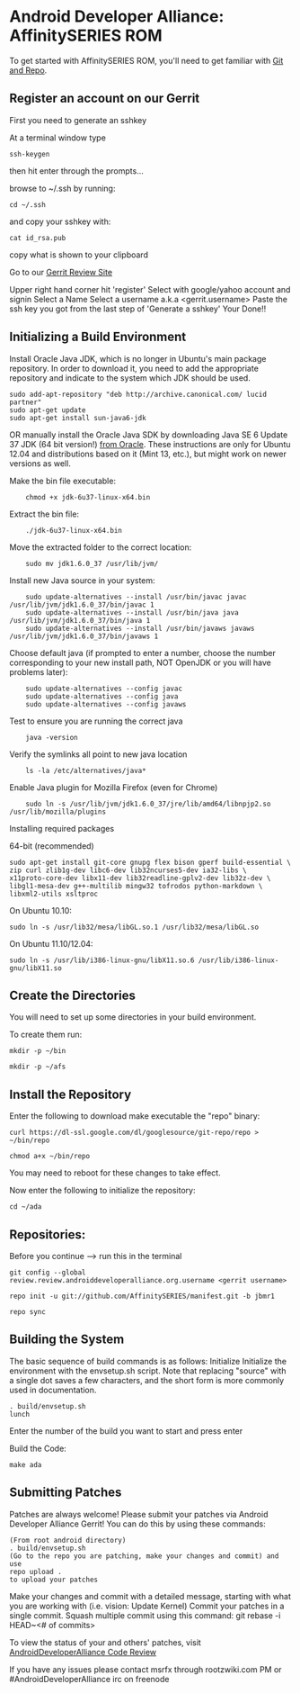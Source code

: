 Android Developer Alliance: AffinitySERIES ROM 
===========
To get started with AffinitySERIES ROM, you'll need to get
familiar with [Git and Repo](http://source.android.com/source/version-control.html).

Register an account on our Gerrit
---------------
First you need to generate an sshkey

At a terminal window type

    ssh-keygen

then hit enter through the prompts...

browse to ~/.ssh by running:

    cd ~/.ssh
    
and copy your sshkey with:

    cat id_rsa.pub
    
copy what is shown to your clipboard

Go to our [Gerrit Review Site](http://review.androiddeveloperalliance.org)

Upper right hand corner hit 'register'
Select with google/yahoo account and signin
Select a Name
Select a username <!write this down!> a.k.a <gerrit.username>
Paste the ssh key you got from the last step of 'Generate a sshkey'
Your Done!!

Initializing a Build Environment
--------------------------

Install Oracle Java JDK, which is no longer in Ubuntu's main package repository. In order to download it, you need to add the appropriate repository and indicate to the system which JDK should be used.

    sudo add-apt-repository "deb http://archive.canonical.com/ lucid partner"
    sudo apt-get update
    sudo apt-get install sun-java6-jdk
    
OR manually install the Oracle Java SDK by downloading Java SE 6 Update 37 JDK (64 bit version!) [from Oracle](http://www.oracle.com/technetwork/java/javase/downloads/index.html). These instructions are only for Ubuntu 12.04 and distributions based on it (Mint 13, etc.), but might work on newer versions as well.

Make the bin file executable:

        chmod +x jdk-6u37-linux-x64.bin

Extract the bin file:

        ./jdk-6u37-linux-x64.bin

Move the extracted folder to the correct location:

        sudo mv jdk1.6.0_37 /usr/lib/jvm/
      
Install new Java source in your system:

        sudo update-alternatives --install /usr/bin/javac javac /usr/lib/jvm/jdk1.6.0_37/bin/javac 1
        sudo update-alternatives --install /usr/bin/java java /usr/lib/jvm/jdk1.6.0_37/bin/java 1
        sudo update-alternatives --install /usr/bin/javaws javaws /usr/lib/jvm/jdk1.6.0_37/bin/javaws 1

Choose default java (if prompted to enter a number, choose the number corresponding to your new install path, NOT OpenJDK or you will have problems later):

        sudo update-alternatives --config javac
        sudo update-alternatives --config java
        sudo update-alternatives --config javaws
        
Test to ensure you are running the correct java

        java -version
        
Verify the symlinks all point to new java location

        ls -la /etc/alternatives/java*
        
Enable Java plugin for Mozilla Firefox (even for Chrome)

        sudo ln -s /usr/lib/jvm/jdk1.6.0_37/jre/lib/amd64/libnpjp2.so /usr/lib/mozilla/plugins
    
Installing required packages

64-bit (recommended)


    sudo apt-get install git-core gnupg flex bison gperf build-essential \
    zip curl zlib1g-dev libc6-dev lib32ncurses5-dev ia32-libs \
    x11proto-core-dev libx11-dev lib32readline-gplv2-dev lib32z-dev \
    libgl1-mesa-dev g++-multilib mingw32 tofrodos python-markdown \
    libxml2-utils xsltproc
    
    
On Ubuntu 10.10:


    sudo ln -s /usr/lib32/mesa/libGL.so.1 /usr/lib32/mesa/libGL.so
    
On Ubuntu 11.10/12.04:


    sudo ln -s /usr/lib/i386-linux-gnu/libX11.so.6 /usr/lib/i386-linux-gnu/libX11.so

Create the Directories
----------------------

You will need to set up some directories in your build environment.

To create them run:

    mkdir -p ~/bin 

    mkdir -p ~/afs


Install the Repository
----------------------

Enter the following to download make executable the "repo" binary:

    curl https://dl-ssl.google.com/dl/googlesource/git-repo/repo > ~/bin/repo

    chmod a+x ~/bin/repo

You may need to reboot for these changes to take effect. 


Now enter the following to initialize the repository:

    cd ~/ada

Repositories:
---------------

Before you continue --> run this in the terminal

	git config --global review.review.androiddeveloperalliance.org.username <gerrit username>

    repo init -u git://github.com/AffinitySERIES/manifest.git -b jbmr1

    repo sync


Building the System
---------------

The basic sequence of build commands is as follows:
Initialize
Initialize the environment with the envsetup.sh script. Note that replacing "source" with a single dot saves a few characters, and the short form is more commonly used in documentation.


    . build/envsetup.sh
    lunch

Enter the number of the build you want to start and press enter



Build the Code:


    make ada


Submitting Patches
------------------
Patches are always welcome!  Please submit your patches via Android Developer Alliance Gerrit!
You can do this by using these commands:

    (From root android directory)
    . build/envsetup.sh
    (Go to the repo you are patching, make your changes and commit) and use
    repo upload .
    to upload your patches


Make your changes and commit with a detailed message, starting with what you are working with (i.e. vision: Update Kernel)
Commit your patches in a single commit. Squash multiple commit using this command: git rebase -i HEAD~<# of commits>

To view the status of your and others' patches, visit [AndroidDeveloperAlliance Code Review](http://review.androiddeveloperalliance.org/)


If you have any issues please contact msrfx through rootzwiki.com PM or #AndroidDeveloperAlliance irc on freenode
